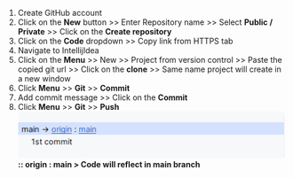 1. Create GitHub account
2. Click on the **New** button >> Enter Repository name >> Select **Public / Private** >> Click on the **Create repository**
3. Click on the **Code** dropdown >> Copy link from HTTPS tab
4. Navigate to IntellijIdea
5. Click on the **Menu** >> New >> Project from version control >> Paste the copied git url >> Click on the **clone** >> Same name project will create in a new window
6. Click **Menu** >> **Git** >> **Commit**
7. Add commit message >> Click on the **Commit**
8. Click **Menu** >> **Git** >> **Push**
![img.png](img.png) **:: origin : main > Code will reflect in main branch**